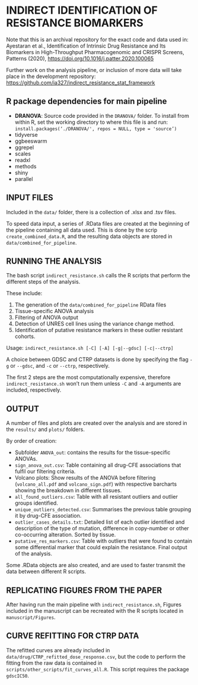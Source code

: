 
# INDIRECT IDENTIFICATION OF RESISTANCE BIOMARKERS

Note that this is an archival repository for the exact code and data used in:
Ayestaran et al., Identification of Intrinsic Drug Resistance and Its Biomarkers in High-Throughput Pharmacogenomic and CRISPR Screens, Patterns (2020), https://doi.org/10.1016/j.patter.2020.100065

Further work on the analysis pipeline, or inclusion of more data will take place in the development repository: https://github.com/ia327/indirect_resistance_stat_framework


## R package dependencies for main pipeline
- **DRANOVA**: Source code provided in the `DRANOVA/` folder. To install from within R, set the working directory to where this file is and run:
		`install.packages(‘./DRANOVA/', repos = NULL, type = 'source’)`
- tidyverse
- ggbeeswarm
- ggrepel
- scales
- readxl
- methods
- shiny
- parallel

## INPUT FILES
Included in the `data/` folder, there is a collection of .xlsx and .tsv files.

To speed data input, a series of .RData files are created at the beginning of the pipeline containing all data used. This is done by the scrip `create_combined_data.R`, and the resulting data objects are stored in `data/combined_for_pipeline`.


## RUNNING THE ANALYSIS
The bash script `indirect_resistance.sh` calls the R scripts that perform the different steps of the analysis.

These include:
1. The generation of the `data/combined_for_pipeline` RData files
2. Tissue-specific ANOVA analysis
3. Filtering of ANOVA output
4. Detection of UNRES cell lines using the variance change method.
5. Identification of putative resistance markers in these outlier resistant cohorts.


Usage: `indirect_resistance.sh [-C] [-A] [-g|--gdsc] [-c|--ctrp]`

A choice between GDSC and CTRP datasets is done by specifying the flag `-g` or `--gdsc`, and `-c` or `--ctrp`, respectively.

The first 2 steps are the most computationally expensive, therefore `indirect_resistance.sh` won’t run them unless `-C` and `-A` arguments are included, respectively.

## OUTPUT
A number of files and plots are created over the analysis and are stored in the `results/` and `plots/` folders.

By order of creation:
- Subfolder `ANOVA_out`: contains the results for the tissue-specific ANOVAs.
- `sign_anova_out.csv`: Table containing all drug-CFE associations that fulfil our filtering criteria.
- Volcano plots: Show results of the ANOVA before filtering (`volcano_all.pdf` and `volcano_sign.pdf`) with respective barcharts showing the breakdown in different tissues.
- `all_found_outliers.csv`: Table with all resistant outliers and outlier groups identified.
- `unique_outliers_detected.csv`: Summarises the previous table grouping it by drug-CFE association.
- `outlier_cases_details.txt`: Detailed list of each outlier identified and description of the type of mutation, difference in copy-number or other co-occurring alteration. Sorted by tissue.
- `putative_res_markers.csv`: Table with outliers that were found to contain some differential marker that could explain the resistance. Final output of the analysis.

Some .RData objects are also created, and are used to faster transmit the data between different R scripts.


## REPLICATING FIGURES FROM THE PAPER

After having run the main pipeline with `indirect_resistance.sh`, Figures included in the manuscript can be recreated with the R scripts located in `manuscript/Figures`.

## CURVE REFITTING FOR CTRP DATA

The refitted curves are already included in `data/drug/CTRP_refitted_dose_response.csv`, but the code to perform the fitting from the raw data is contained in `scripts/other_scripts/fit_curves_all.R`. This script requires the package `gdscIC50`.

